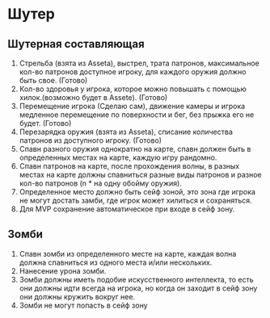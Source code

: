 # Шутер

## Шутерная составляющая

1. Стрельба (взята из Asseta), выстрел, трата патронов, максимальное кол-во патронов доступное игроку, для каждого оружия должно быть свое. (Готово)
2. Кол-во здоровья у игрока, которое можно повышать с помощью хилок.(возможно будет в Assete). (Готово)
3. Перемещение игрока (Сделаю сам), движение камеры и игрока медленное перемещение по поверхности и бег, без прыжка его не будет. (Готово)
4. Перезарядка оружия (взята из Asseta), списание количества патронов из доступного игроку. (Готово)
5. Спавн разного оружия однократно на карте, спавн должен быть в определенных местах на карте, каждую игру рандомно.
6. Спавн патронов на карте, после прохождения волны, в разных местах на карте должны спавниться разные виды патронов и разное кол-во патронов (n \* на одну обойму оружия).
7. Определенное место должно быть сейф зоной, это зона где игрока не могут достать замби, где игрок может хилиться и сохраняться.
8. Для MVP сохранение автоматическое при входе в сейф зону.

## Зомби

1. Спавн зомби из определенного месте на карте, каждая волна должна спавниться из одного места и/или нескольких.
2. Нанесение урона зомби.
3. Зомби должны иметь подобие искусственного интеллекта, то есть они должны идти всегда на игрока, но когда он заходит в сейф зону они должны кружить вокруг нее.
4. Зомби не могут попасть в сейф зону
